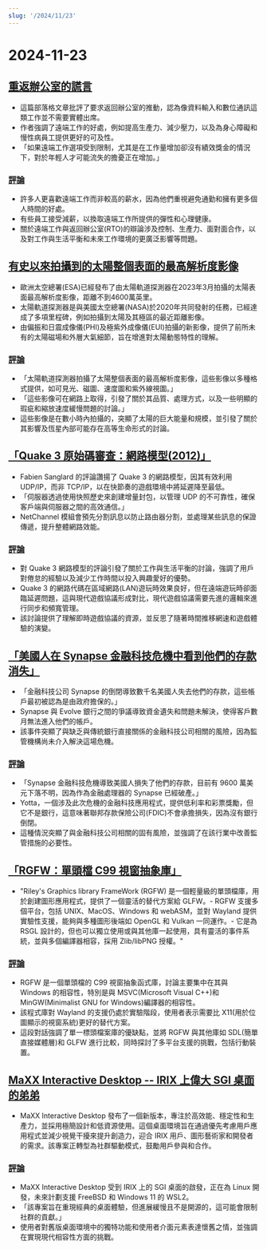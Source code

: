 ```yaml
---
slug: '/2024/11/23'
---
```


# 2024-11-23

## [重返辦公室的謊言](https://blog.avas.space/rto/)

- 這篇部落格文章批評了要求返回辦公室的推動，認為像資料輸入和數位通訊這類工作並不需要實體出席。
- 作者強調了遠端工作的好處，例如提高生產力、減少壓力，以及為身心障礙和慢性病員工提供更好的可及性。
- 「如果遠端工作選項受到限制，尤其是在工作量增加卻沒有績效獎金的情況下，對於年輕人才可能流失的擔憂正在增加。」

### [評論](https://news.ycombinator.com/item?id=42221623)

- 許多人更喜歡遠端工作而非較高的薪水，因為他們重視避免通勤和擁有更多個人時間的好處。
- 有些員工接受減薪，以換取遠端工作所提供的彈性和心理健康。
- 關於遠端工作與返回辦公室(RTO)的辯論涉及控制、生產力、面對面合作，以及對工作與生活平衡和未來工作環境的更廣泛影響等問題。

## [有史以來拍攝到的太陽整個表面的最高解析度影像](https://www.smithsonianmag.com/smart-news/check-out-the-highest-resolution-images-ever-captured-of-the-suns-entire-surface-180985518/)

- 歐洲太空總署(ESA)已經發布了由太陽軌道探測器在2023年3月拍攝的太陽表面最高解析度影像，距離不到4600萬英里。
- 太陽軌道探測器是與美國太空總署(NASA)於2020年共同發射的任務，已經達成了多項里程碑，例如拍攝到太陽及其極區的最近距離影像。
- 由偏振和日震成像儀(PHI)及極紫外成像儀(EUI)拍攝的新影像，提供了前所未有的太陽磁場和外層大氣細節，旨在增進對太陽動態特性的理解。

### [評論](https://news.ycombinator.com/item?id=42220155)

- 「太陽軌道探測器拍攝了太陽整個表面的最高解析度影像，這些影像以多種格式提供，如可見光、磁圖、速度圖和紫外線視圖。」
- 「這些影像可在網路上取得，引發了關於其品質、處理方式，以及一些明顯的瑕疵和縮放速度緩慢問題的討論。」
- 這些影像是在數小時內拍攝的，突顯了太陽的巨大能量和規模，並引發了關於其影響及恆星內部可能存在高等生命形式的討論。

## [「Quake 3 原始碼審查：網路模型(2012)」](https://fabiensanglard.net/quake3/network.php)

- Fabien Sanglard 的評論讚揚了 Quake 3 的網路模型，因其有效利用 UDP/IP，而非 TCP/IP，以在快節奏的遊戲環境中將延遲降至最低。
- 「伺服器透過使用快照歷史來創建增量封包，以管理 UDP 的不可靠性，確保客戶端與伺服器之間的高效通信。」
- NetChannel 模組會預先分割訊息以防止路由器分割，並處理某些訊息的保證傳遞，提升整體網路效能。

### [評論](https://news.ycombinator.com/item?id=42218532)

- 對 Quake 3 網路模型的評論引發了關於工作與生活平衡的討論，強調了用戶對倦怠的經驗以及減少工作時間以投入興趣愛好的優勢。
- Quake 3 的網路代碼在區域網路(LAN)遊玩時效果良好，但在遠端遊玩時卻面臨延遲問題，這與現代遊戲協議形成對比，現代遊戲協議需要先進的邏輯來進行同步和頻寬管理。
- 該討論提供了理解即時遊戲協議的資源，並反思了隨著時間推移網速和遊戲體驗的演變。

## [「美國人在 Synapse 金融科技危機中看到他們的存款消失」](https://www.cnbc.com/2024/11/22/synapse-bankruptcy-thousands-of-americans-see-their-savings-vanish.html)

- 「金融科技公司 Synapse 的倒閉導致數千名美國人失去他們的存款，這些帳戶最初被認為是由政府擔保的。」
- Synapse 與 Evolve 銀行之間的爭議導致資金遺失和問題未解決，使得客戶數月無法進入他們的帳戶。
- 該事件突顯了與缺乏與傳統銀行直接關係的金融科技公司相關的風險，因為監管機構尚未介入解決這場危機。

### [評論](https://news.ycombinator.com/item?id=42219407)

- 「Synapse 金融科技危機導致美國人損失了他們的存款，目前有 9600 萬美元下落不明，因為作為金融處理器的 Synapse 已經破產。」
- Yotta，一個涉及此次危機的金融科技應用程式，提供低利率和彩票獎勵，但它不是銀行，這意味著聯邦存款保險公司(FDIC)不會承擔損失，因為沒有銀行倒閉。
- 這種情況突顯了與金融科技公司相關的固有風險，並強調了在該行業中改善監管措施的必要性。

## [「RGFW：單頭檔 C99 視窗抽象庫」](https://github.com/ColleagueRiley/RGFW)

- "Riley's Graphics library FrameWork (RGFW) 是一個輕量級的單頭檔庫，用於創建圖形應用程式，提供了一個靈活的替代方案給 GLFW。- RGFW 支援多個平台，包括 UNIX、MacOS、Windows 和 webASM，並對 Wayland 提供實驗性支援，能夠與多種圖形後端如 OpenGL 和 Vulkan 一同運作。- 它是為 RSGL 設計的，但也可以獨立使用或與其他庫一起使用，具有靈活的事件系統，並與多個編譯器相容，採用 Zlib/libPNG 授權。"

### [評論](https://news.ycombinator.com/item?id=42217535)

- RGFW 是一個單頭檔的 C99 視窗抽象函式庫，討論主要集中在其與 Windows 的相容性，特別是與 MSVC(Microsoft Visual C++)和 MinGW(Minimalist GNU for Windows)編譯器的相容性。
- 該程式庫對 Wayland 的支援仍處於實驗階段，使用者表示需要比 X11(用於位圖顯示的視窗系統)更好的替代方案。
- 這段對話強調了單一標頭檔案庫的優缺點，並將 RGFW 與其他庫如 SDL(簡單直接媒體層)和 GLFW 進行比較，同時探討了多平台支援的挑戰，包括行動裝置。

## [MaXX Interactive Desktop -- IRIX 上偉大 SGI 桌面的弟弟](https://docs.maxxinteractive.com/)

- MaXX Interactive Desktop 發布了一個新版本，專注於高效能、穩定性和生產力，並採用極簡設計和低資源使用。這個桌面環境旨在通過優先考慮用戶應用程式並減少視覺干擾來提升創造力，迎合 IRIX 用戶、圖形藝術家和開發者的需求。該專案正轉型為社群驅動模式，鼓勵用戶參與和合作。

### [評論](https://news.ycombinator.com/item?id=42218184)

- MaXX Interactive Desktop 受到 IRIX 上的 SGI 桌面的啟發，正在為 Linux 開發，未來計劃支援 FreeBSD 和 Windows 11 的 WSL2。
- 「該專案旨在重現經典的桌面體驗，但進展緩慢且不是開源的，這可能會限制社群的貢獻。」
- 使用者對舊版桌面環境中的獨特功能和使用者介面元素表達懷舊之情，並強調在實現現代相容性方面的挑戰。

<head>
  <meta property="og:title" content="重返辦公室的謊言" />
  <meta property="og:type" content="website" />
  <meta property="og:image" content="https://og.cho.sh/api/og/?title=%E9%87%8D%E8%BF%94%E8%BE%A6%E5%85%AC%E5%AE%A4%E7%9A%84%E8%AC%8A%E8%A8%80&subheading=2024%E5%B9%B411%E6%9C%8823%E6%97%A5%20%E6%98%9F%E6%9C%9F%E5%85%AD%3A%20Hacker%20News%20%E6%91%98%E8%A6%81" />
</head>
